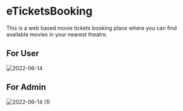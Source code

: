 # eTicketsBooking
This is a web based movie tickets booking place where you can find available movies in your nearest theatre.

## For User

![2022-06-14](https://user-images.githubusercontent.com/70357675/173545669-66f7a860-73db-44d1-a4c9-807d6c92fdae.png)



## For Admin 

![2022-06-14 (1)](https://user-images.githubusercontent.com/70357675/173545027-cb7bde32-e983-400f-b74b-4f30d4e26d63.png)

